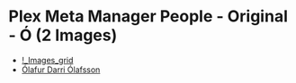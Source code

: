 # Plex Meta Manager People - Original - Ó (2 Images)

* [!_Images_grid](https://raw.githubusercontent.com/meisnate12/Plex-Meta-Manager-People/master/Ó/Images/%21_Images_grid.jpg)
* [Ólafur Darri Ólafsson](https://raw.githubusercontent.com/meisnate12/Plex-Meta-Manager-People/master/Ó/Images/%C3%93lafur%20Darri%20%C3%93lafsson.jpg)